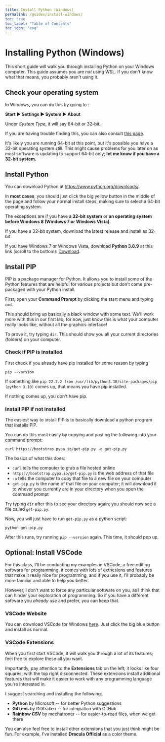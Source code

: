 ```yaml
---
title: Install Python (Windows)
permalink: /guides/install-windows/
toc: true
toc_label: "Table of Contents"
toc_icon: "cog"
---
```


# Installing Python (Windows)

This short guide will walk you through installing Python on your Windows computer. This guide assumes you are _not_ using WSL. If you don't know what that means, you probably aren't using it. 

## Check your operating system

In Windows, you can do this by going to :

**Start ▶ Settings ▶ System ▶ About**

Under _System Type_, it will say 64-bit or 32-bit. 

If you are having trouble finding this, you can also consult [this page](https://helpcenter.trendmicro.com/en-us/article/tmka-14342).

It's likely you are running 64-bit at this point, but it's possible you have a 32-bit operating system still. This might cause problems for you later on as most software is updating to support 64-bit only; **let me know if you have a 32-bit system.**

## Install Python

You can download Python at https://www.python.org/downloads/.

In **most cases**, you should just click the big yellow button in the middle of the page and follow your normal install steps, making sure to select a 64-bit operating system. 

The exceptions are if you have **a 32-bit system** or **an operating system before Windows 8 (Windows 7 or Windows Vista)**.

If you have a 32-bit system, download the latest release and install as 32-bit. 

If you have Windows 7 or Windows Vista, download **Python 3.8.9** at this link (scroll to the bottom): [Download](https://www.python.org/downloads/release/python-389/).

## Install PIP

PIP is a package manager for Python. It allows you to install some of the Python features that are helpful for various projects but don't come pre-packaged with your Python install. 

First, open your **Command Prompt** by clicking the start menu and typing `cmd`.

This should bring up basically a black window with some text. We'll work more with this in our first lab; for now, just know this is what your computer really looks like, without all the graphics interface!

To prove it, try typing `dir`. This should show you all your current directories (folders) on your computer. 

### Check if PIP is installed

First check if you already have pip installed for some reason by typing

```
pip --version
```

If something like `pip 22.2.2 from /usr/lib/python3.10/site-packages/pip (python 3.10)` comes up, that means you have pip installed.

If nothing comes up, you don't have pip.

### Install PIP if not installed

The easiest way to install PIP is to basically download a python program that installs PIP. 

You can do this most easily by copying and pasting the following into your command prompt:

```
curl https://bootstrap.pypa.io/get-pip.py -o get-pip.py
```

The basics of what this does:

- `curl` tells the computer to grab a file hosted online
- `https://bootstrap.pypa.io/get-pip.py` is the web address of that file
- `-o` tells the computer to copy that file to a new file on your computer
- `get-pip.py` is the name of that file on your computer; it will download it to whever you currently are in your directory when you open the command prompt

Try typing `dir` after this to see your directory again; you should now see a file called `get-pip.py`. 

Now, you will just have to run `get-pip.py` as a python script:

```
python get-pip.py
```

After this runs, try running `pip --version` again. This time, it should pop up. 

## Optional: Install VSCode

For this class, I'll be conducting my examples in VSCode, a free editing software for programming. it comes with lots of extnesions and features that make it really nice for programming, and if you use it, I'll probably be more familiar and able to help you better.

However, I don't want to force any particular software on you, as I think that can hinder your exploration of programming. So if you have a different software you _already use_ and prefer, you can keep that. 

### VSCode Website

You can download VSCode for Windows [here](https://code.visualstudio.com/download). Just click the big blue button and install as normal.

### VSCode Extensions

When you first start VSCode, it will walk you through a lot of its features; feel free to explore these all you want. 

Importantly, pay attention to the **Extensions** tab on the left; it looks like four squares, with the top right disconnected. These extensions install additional features that will make it easier to work with any programming language you're interested in. 

I suggest searching and installing the following:

- **Python** by Microsoft -- for better Python suggestions
- **GitLens** by GitKraken -- for integration with GitHub 
- **Rainbow CSV** by mechatroner -- for easier-to-read files, when we get there

You can also feel free to install other extensions that you just think might be fun. For example, I've installed **Dracula Official** as a color theme.

